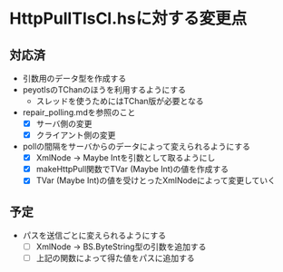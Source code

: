 HttpPullTlsCl.hsに対する変更点
==============================

対応済
------

* 引数用のデータ型を作成する
* peyotlsのTChanのほうを利用するようにする
	+ スレッドを使うためにはTChan版が必要となる
* repair_polling.mdを参照のこと
	+ [x] サーバ側の変更
	+ [x] クライアント側の変更
* pollの間隔をサーバからのデータによって変えられるようにする
	+ [x] XmlNode -> Maybe Intを引数として取るようにし
	+ [x] makeHttpPull関数でTVar (Maybe Int)の値を作成する
	+ [x] TVar (Maybe Int)の値を受けとったXmlNodeによって変更していく

予定
----

* パスを送信ごとに変えられるようにする
	+ [ ] XmlNode -> BS.ByteString型の引数を追加する
	+ [ ] 上記の関数によって得た値をパスに追加する
